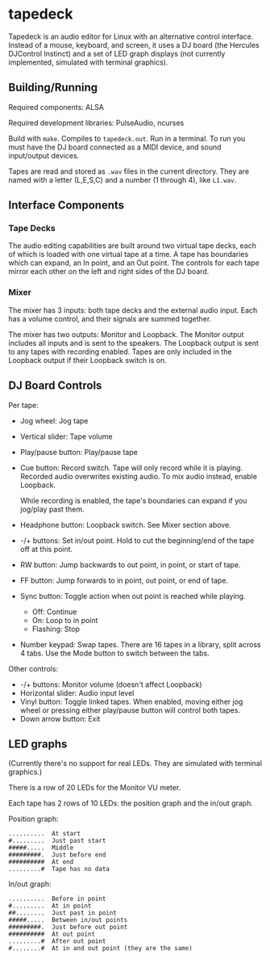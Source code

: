 # tapedeck

Tapedeck is an audio editor for Linux with an
alternative control interface. Instead of a mouse,
keyboard, and screen, it uses a DJ board (the Hercules
DJControl Instinct) and a set of LED graph displays
(not currently implemented, simulated with terminal
graphics).

## Building/Running

Required components: ALSA

Required development libraries: PulseAudio, ncurses

Build with `make`. Compiles to `tapedeck.out`. Run in a
terminal. To run you must have the DJ board connected
as a MIDI device, and sound input/output devices.

Tapes are read and stored as `.wav` files in the current
directory. They are named with a letter (L,E,S,C) and a
number (1 through 4), like `L1.wav`.

## Interface Components

### Tape Decks

The audio editing capabilities are built around two
virtual tape decks, each of which is loaded with one
virtual tape at a time. A tape has boundaries which can
expand, an In point, and an Out point. The controls for
each tape mirror each other on the left and right sides
of the DJ board.

### Mixer

The mixer has 3 inputs: both tape decks and the external
audio input. Each has a volume control, and their
signals are summed together.

The mixer has two outputs: Monitor and Loopback. The
Monitor output includes all inputs and is sent to
the speakers. The Loopback output is sent to any tapes
with recording enabled. Tapes are only included in the
Loopback output if their Loopback switch is on.

## DJ Board Controls

Per tape:

- Jog wheel: Jog tape
- Vertical slider: Tape volume
- Play/pause button: Play/pause tape
- Cue button: Record switch. Tape will only record while
it is playing. Recorded audio overwrites existing audio.
To mix audio instead, enable Loopback.

    While recording is enabled, the tape's boundaries
    can expand if you jog/play past them.

- Headphone button: Loopback switch. See Mixer section
above.
- -/+ buttons: Set in/out point. Hold to cut the
beginning/end of the tape off at this point.
- RW button: Jump backwards to out point, in point, or
start of tape.
- FF button: Jump forwards to in point, out point, or
end of tape.
- Sync button: Toggle action when out point is reached
while playing.
    - Off: Continue
    - On: Loop to in point
    - Flashing: Stop
- Number keypad: Swap tapes. There are 16 tapes in a
library, split across 4 tabs. Use the Mode button to
switch between the tabs.

Other controls:

- -/+ buttons: Monitor volume (doesn't affect Loopback)
- Horizontal slider: Audio input level
- Vinyl button: Toggle linked tapes. When enabled,
moving either jog wheel or pressing either play/pause
button will control both tapes.
- Down arrow button: Exit

## LED graphs

(Currently there's no support for real LEDs. They are
simulated with terminal graphics.)

There is a row of 20 LEDs for the Monitor VU meter.

Each tape has 2 rows of 10 LEDs: the position graph and
the in/out graph.

Position graph:

```
..........  At start
#.........  Just past start
#####.....  Middle
#########.  Just before end
##########  At end
.........#  Tape has no data
```

In/out graph:

```
..........  Before in point
#.........  At in point
##........  Just past in point
#####.....  Between in/out points
#########.  Just before out point
##########  At out point
.........#  After out point
#........#  At in and out point (they are the same)
```

